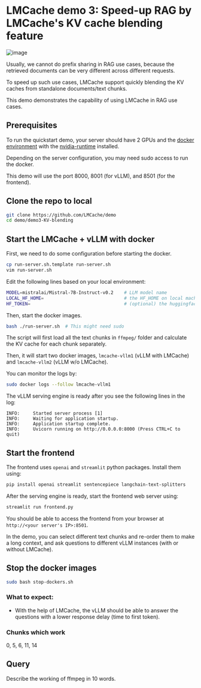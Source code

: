 # LMCache demo 3: Speed-up RAG by LMCache's KV cache blending feature

![image](https://github.com/user-attachments/assets/2a61160a-162c-4d9a-833a-8f5e02547484)

Usually, we cannot do prefix sharing in RAG use cases, because the retrieved documents can be very different across different requests.

To speed up such use cases, LMCache support quickly blending the KV caches from standalone documents/text chunks.

This demo demonstrates the capability of using LMCache in RAG use cases.

## Prerequisites
To run the quickstart demo, your server should have 2 GPUs and the [docker environment](https://docs.docker.com/engine/install/) with the [nvidia-runtime](https://docs.nvidia.com/datacenter/cloud-native/container-toolkit/latest/install-guide.html) installed.

Depending on the server configuration, you may need sudo access to run the docker.

This demo will use the port 8000, 8001 (for vLLM), and 8501 (for the frontend).

## Clone the repo to local
```bash
git clone https://github.com/LMCache/demo
cd demo/demo3-KV-blending
```

## Start the LMCache + vLLM with docker 

First, we need to do some configuration before starting the docker.
```bash
cp run-server.sh.template run-server.sh
vim run-server.sh
```

Edit the following lines based on your local environment:
```bash
MODEL=mistralai/Mistral-7B-Instruct-v0.2    # LLM model name
LOCAL_HF_HOME=                              # the HF_HOME on local machine. vLLM will try finding/dowloading the models here
HF_TOKEN=                                   # (optional) the huggingface token to access some special models
```

Then, start the docker images. 
```bash
bash ./run-server.sh  # This might need sudo
```

The script will first load all the text chunks in `ffmpeg/` folder and calculate the KV cache for each chunk separately.

Then, it will start two docker images, `lmcache-vllm1` (vLLM with LMCache) and `lmcache-vllm2` (vLLM w/o LMCache).

You can monitor the logs by:
```bash
sudo docker logs --follow lmcache-vllm1 
```

The vLLM serving engine is ready after you see the following lines in the log:
```text
INFO:     Started server process [1]
INFO:     Waiting for application startup.
INFO:     Application startup complete.
INFO:     Uvicorn running on http://0.0.0.0:8000 (Press CTRL+C to quit)
```

## Start the frontend

The frontend uses `openai` and `streamlit` python packages. Install them using:
```bash
pip install openai streamlit sentencepiece langchain-text-splitters
```

After the serving engine is ready, start the frontend web server using:
```bash
streamlit run frontend.py
```

You should be able to access the frontend from your browser at `http://<your server's IP>:8501`.

In the demo, you can select different text chunks and re-order them to make a long context, and ask questions to different vLLM instances (with or without LMCache).

## Stop the docker images
```bash
sudo bash stop-dockers.sh
```

### What to expect:

- With the help of LMCache, the vLLM should be able to answer the questions with a lower response delay (time to first token).

### Chunks which work

0, 5, 6, 11, 14

## Query 

Describe the working of ffmpeg in 10 words.

